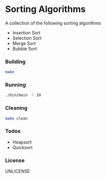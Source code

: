 # Sorting Algorithms

A collection of the following sorting algorithms

  - Insertion Sort
  - Selection Sort
  - Merge Sort
  - Bubble Sort

### Building

```bash
make
```

### Running

```bash
./bin/main -l 10
```

### Cleaning

```bash
make clean
```

### Todos

 - Heapsort
 - Quicksort

### License

UNLICENSE


